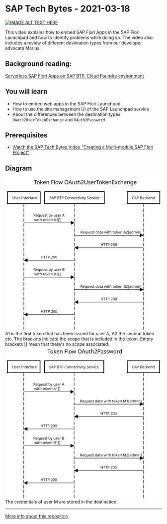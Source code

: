 # SAP Tech Bytes - 2021-03-18



[![IMAGE ALT TEXT HERE](https://img.youtube.com/vi/2Czqs6zQV5c/0.jpg)](https://www.youtube.com/watch?v=2Czqs6zQV5c)



This video explains how to embed SAP Fiori Apps in the SAP Fiori Launchpad and how to identify problems while doing so. The video also includes a review of different destination types from our developer advocate Marius.

## Background reading:
[Serverless SAP Fiori Apps on SAP BTP, Cloud Foundry environment](https://blogs.sap.com/2020/10/02/serverless-sap-fiori-apps-in-sap-cloud-platform/)

## You will learn
* How to embed web apps in the SAP Fiori Launchpad
* How to use the site management UI of the SAP Launchpad service
* About the differences between the destination types `OAuth2UserTokenExchange` and `OAuth2Password` 

## Prerequisites
* [Watch the SAP Tech Bytes Video "Creating a Multi-module SAP Fiori Project"](https://github.com/SAP-samples/sap-tech-bytes/tree/2021-02-17-multi-module-fiori-project)

## Diagram

![OAuth2UserTokenExchange](./OAuth2UserTokenExchange.svg)
A1 is the first token that has been issued for user A, A2 the second token etc. The brackets indicate the scope that is included in the token. Empty brackets [] mean that there's no scope associated.
![OAuth2Password](./OAuth2Password.svg)
The credentials of user M are stored in the destination.



---

[More info about this repository](https://github.com/SAP-samples/sap-tech-bytes)
